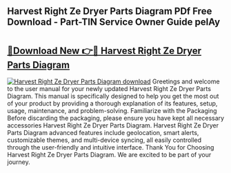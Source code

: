 ## Harvest Right Ze Dryer Parts Diagram PDf Free Download - Part-TIN Service Owner Guide pelAy

# <h2><a href="http://dfifvc.blite.top/?on=Harvest+Right+Ze+Dryer+Parts+Diagram">🔗Download New 👉🔴 Harvest Right Ze Dryer Parts Diagram</a></h2>

[![Harvest Right Ze Dryer Parts Diagram download](https://i.imgur.com/lujVjoI.png)](http://dfifvc.blite.top/?on=Harvest+Right+Ze+Dryer+Parts+Diagram)
Greetings and welcome to the user manual for your newly updated Harvest Right Ze Dryer Parts Diagram. This manual is specifically designed to help you get the most out of your product by providing a thorough explanation of its features, setup, usage, maintenance, and problem-solving. Familiarize with the Packaging Before discarding the packaging, please ensure you have kept all necessary accessories Harvest Right Ze Dryer Parts Diagram. Harvest Right Ze Dryer Parts Diagram advanced features include geolocation, smart alerts, customizable themes, and multi-device syncing, all easily controlled through the user-friendly and intuitive interface. Thank You for Choosing Harvest Right Ze Dryer Parts Diagram. We are excited to be part of your journey.
